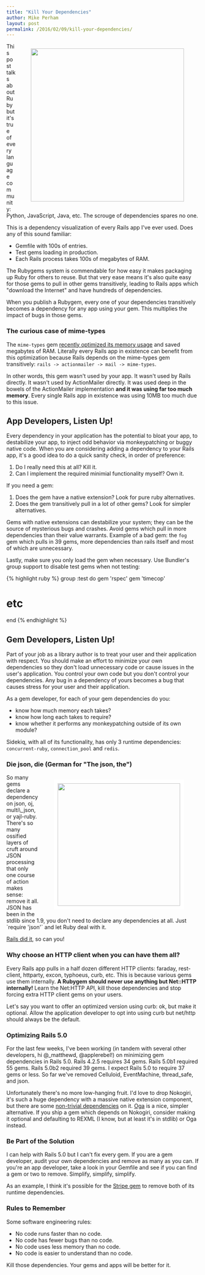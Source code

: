 ```yaml
---
title: "Kill Your Dependencies"
author: Mike Perham
layout: post
permalink: /2016/02/09/kill-your-dependencies/
---
```


<figure style="float: right;">
  <img style="border: solid white 0px;" src="http://wookiehangover.github.io/dependency-injection-for-fun-and-profit/img/dependency-graph2.png" width="400px" />
</figure>

This post talks about Ruby but it's true of every language community: Python, JavaScript, Java, etc.  The scrouge of dependencies spares no one.

This is a dependency visualization of every Rails app I've ever used.  Does any of this
sound familiar:

* Gemfile with 100s of entries.
* Test gems loading in production.
* Each Rails process takes 100s of megabytes of RAM.

The Rubygems system is commendable for how easy it makes packaging up
Ruby for others to reuse.  But that very ease means it's also quite easy for
those gems to pull in other gems transitively, leading to Rails apps
which "download the Internet" and have hundreds of dependencies.

When you publish a Rubygem, every one of your dependencies transitively
becomes a dependency for any app using your gem.  This multiplies the
impact of bugs in those gems.

### The curious case of mime-types

The `mime-types` gem [recently optimized its memory usage](https://github.com/mime-types/ruby-mime-types/issues/94)
and saved megabytes of RAM.
Literally every Rails app in existence can benefit from this optimization because Rails depends on
the mime-types gem transitively: `rails -> actionmailer -> mail -> mime-types`.

In other words, this gem wasn't used by your app.  It wasn't used by Rails
directly.  It wasn't used by ActionMailer directly.  It was used deep in the bowels of the ActionMailer
implementation **and it was using far too much memory**.  Every single
Rails app in existence was using 10MB too much due to this issue.

## App Developers, Listen Up!

Every dependency in your application has the potential to bloat your
app, to destabilize your app, to inject odd behavior via monkeypatching
or buggy native code.
When you are considering adding a dependency to your Rails app, it's a
good idea to do a quick sanity check, in order of preference:

1. Do I really need this at all?  Kill it.
1. Can I implement the required minimial functionality myself?  Own it.

If you need a gem:

1. Does the gem have a native extension?  Look for pure ruby alternatives.
1. Does the gem transitively pull in a lot of other gems?  Look for
   simpler alternatives.

Gems with native extensions can destabilize your system; they can be
the source of mysterious bugs and crashes.  Avoid gems which pull in more
dependencies than their value warrants.  Example of a bad gem: the
`fog` gem which pulls in 39 gems, more dependencies than rails itself
and most of which are unnecessary.

Lastly, make sure you only load the gem when necessary.  Use Bundler's
group support to disable test gems when not testing:

{% highlight ruby %}
group :test do
  gem 'rspec'
  gem 'timecop'
  # etc
end
{% endhighlight %}

## Gem Developers, Listen Up!

Part of your job as a library author is to treat your user and their
application with respect.  You should make an effort to minimize your
own dependencies so they don't load unnecessary code or cause issues in the user's application.
You control your own code but you don't control your dependencies.  Any
bug in a dependency of yours becomes a bug that causes stress for your user and
their application.

As a gem developer, for each of your gem dependencies do you:

* know how much memory each takes?
* know how long each takes to require?
* know whether it performs any monkeypatching outside of its own module?

Sidekiq, with all of its functionality, has only 3 runtime dependencies:
`concurrent-ruby`, `connection_pool` and `redis`.

### Die json, die (German for "The json, the")

<figure style="float: right;">
  <img style="border: solid white 10px;" src="http://41.media.tumblr.com/tumblr_lh4z0xSXsx1qbohddo1_500.jpg" width="320px" />
</figure>
So many gems declare a dependency on json, oj, multi\_json, or yajl-ruby.
There's so many ossified layers of cruft around JSON
processing that only one course of action makes sense: remove it all.
JSON has been in the stdlib since 1.9, you don't need to declare any dependencies at all.
Just `require 'json'` and let Ruby deal with it.

[Rails did it](https://github.com/rails/rails/pull/23453), so can you!

### Why choose an HTTP client when you can have them all?

Every Rails app pulls in a half dozen different HTTP clients: faraday, rest-client,
httparty, excon, typhoeus, curb, etc.  This is because various gems use them internally.
**A Rubygem should never use anything but Net::HTTP internally!**
Learn the Net:HTTP API, kill those dependencies and stop forcing extra HTTP client gems on your users.

Let's say you want to offer an optimized version using curb: ok, but make it
optional.  Allow the application developer to opt into using curb but
net/http should always be the default.

### Optimizing Rails 5.0

For the last few weeks, I've been working (in tandem with several other
developers, hi @\_matthewd, @applerebel!) on minimizing gem dependencies
in Rails 5.0.  Rails 4.2.5 requires 34 gems.  Rails 5.0b1 required 55 gems.
Rails 5.0b2 required 39 gems.  I expect Rails 5.0 to require 37 gems or
less.  So far we've removed Celluloid, EventMachine, thread\_safe, and json.

Unfortunately there's no more low-hanging fruit.  I'd love to drop
Nokogiri, it's such a huge dependency with a massive native extension component,
but there are some [non-trivial dependencies](https://github.com/flavorjones/loofah/issues/100) on it.
[Oga](https://github.com/YorickPeterse/oga) is a nice, simpler alternative.  If you
ship a gem which depends on Nokogiri, consider making it optional and defaulting to REXML (I know, but
at least it's in stdlib) or Oga instead.

### Be Part of the Solution

I can help with Rails 5.0 but I can't fix every gem.  If you are a gem developer,
audit your own dependencies and remove as many as you can.
If you're an app developer, take a look in your
Gemfile and see if you can find a gem or two to remove.
Simplify, simplify, simplify.

As an example, I think it's possible for the [Stripe gem](https://github.com/stripe/stripe-ruby/blob/master/stripe.gemspec#L16) to remove both of its runtime dependencies.

### Rules to Remember

Some software engineering rules:

* No code runs faster than no code.
* No code has fewer bugs than no code.
* No code uses less memory than no code.
* No code is easier to understand than no code.

Kill those dependencies.  Your gems and apps will be better for it.
